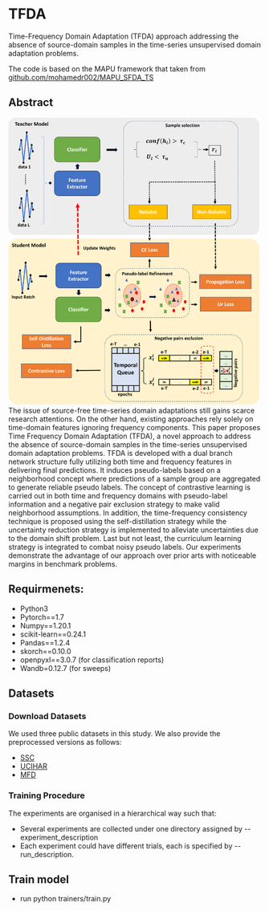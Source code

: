 # TFDA
Time-Frequency Domain Adaptation (TFDA) approach addressing the absence of source-domain samples in the time-series unsupervised domain adaptation problems.

The code is based on the MAPU framework that taken from [github.com/mohamedr002/MAPU_SFDA_TS](https://github.com/mohamedr002/MAPU_SFDA_TS)

## Abstract
<img src="TFDA.png" width="500">
The issue of source-free time-series domain adaptations still gains scarce research attentions. On the other hand, existing approaches rely solely on time-domain features ignoring frequency components. This paper proposes Time Frequency Domain Adaptation (TFDA), a novel approach to address the absence of source-domain samples in the time-series unsupervised domain adaptation problems. TFDA is developed with a dual branch network structure fully utilizing both time and frequency features in delivering final predictions. It induces pseudo-labels based on a neighborhood concept where predictions of a sample group are aggregated to generate reliable pseudo labels. The concept of contrastive learning is carried out in both time and frequency domains with pseudo-label information and a negative pair exclusion strategy to make valid neighborhood assumptions. In addition, the time-frequency consistency technique is proposed using the self-distillation strategy while the uncertainty reduction strategy is implemented to alleviate uncertainties due to the domain shift problem. Last but not least, the curriculum learning strategy is integrated to combat noisy pseudo labels. Our experiments demonstrate the advantage of our approach over prior arts with noticeable margins in benchmark problems.

## Requirmenets:
- Python3
- Pytorch==1.7
- Numpy==1.20.1
- scikit-learn==0.24.1
- Pandas==1.2.4
- skorch==0.10.0
- openpyxl==3.0.7 (for classification reports)
- Wandb=0.12.7 (for sweeps)

## Datasets
### Download Datasets
We used three public datasets in this study. We also provide the preprocessed versions as follows:
- [SSC](https://researchdata.ntu.edu.sg/dataset.xhtml?persistentId=doi:10.21979/N9/UD1IM9)
- [UCIHAR](https://researchdata.ntu.edu.sg/dataset.xhtml?persistentId=doi:10.21979/N9/0SYHTZ)
- [MFD](https://researchdata.ntu.edu.sg/dataset.xhtml?persistentId=doi:10.21979/N9/PU85XN)

### Training Procedure
The experiments are organised in a hierarchical way such that:
- Several experiments are collected under one directory assigned by --experiment_description
- Each experiment could have different trials, each is specified by --run_description.

## Train model
- run python trainers/train.py   
